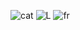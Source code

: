 ![cat](https://cdn.discordapp.com/attachments/745075250148016158/995382289880055838/IMG_2631.jpg?size=2000)
![L](https://cdn.discordapp.com/attachments/745075250148016158/995382334616522812/IMG_2614.jpg?size=2000)
![fr](https://cdn.discordapp.com/attachments/745075250148016158/995382335014981703/IMG_2615.jpg?size=2000)
